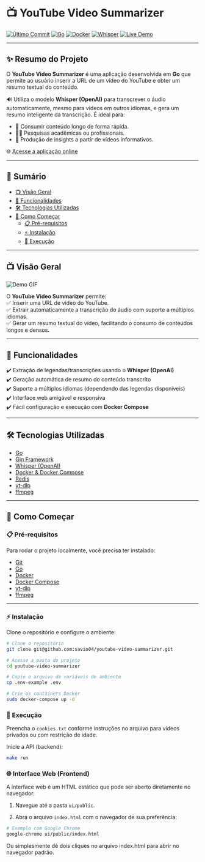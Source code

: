 # 📺 YouTube Video Summarizer

[![Último Commit](https://img.shields.io/github/last-commit/savio04/youtube-video-summarizer?style=for-the-badge)](https://github.com/savio04/youtube-video-summarizer/commits/main)
[![Go](https://img.shields.io/badge/Go-1.21-blue?style=for-the-badge&logo=go&logoColor=white)](https://go.dev)
[![Docker](https://img.shields.io/badge/Docker-%2300f.svg?logo=docker&logoColor=white&style=for-the-badge)](https://www.docker.com/)
[![Whisper](https://img.shields.io/badge/Whisper-OpenAI-blue?style=for-the-badge)](https://openai.com/research/whisper)
[![Live Demo](https://img.shields.io/badge/Demo-Online-brightgreen?logo=google-chrome&logoColor=white&style=for-the-badge)](https://yt.sistema-solar.fun)

---

## ✨ **Resumo do Projeto**  
O **YouTube Video Summarizer** é uma aplicação desenvolvida em **Go** que permite ao usuário inserir a URL de um vídeo do YouTube e obter um resumo textual do conteúdo.  

🔊 Utiliza o modelo **Whisper (OpenAI)** para transcrever o áudio automaticamente, mesmo para vídeos em outros idiomas, e gera um resumo inteligente da transcrição. É ideal para:  
- 📖 Consumir conteúdo longo de forma rápida.  
- 🧑‍💻 Pesquisas acadêmicas ou profissionais.  
- 📰 Produção de insights a partir de vídeos informativos.  

🌐 [Acesse a aplicação online](https://yt.savioaraujogomes.com)  

---

## 📖 Sumário

- [📺 Visão Geral](#-visão-geral)
- [🚀 Funcionalidades](#-funcionalidades)
- [🛠 Tecnologias Utilizadas](#-tecnologias-utilizadas)
- [🏁 Como Começar](#-como-começar)
  - [📋 Pré-requisitos](#-pré-requisitos)
  - [⚡ Instalação](#-instalação)
  - [🚀 Execução](#-execução)

---

## 📺 Visão Geral

![Demo GIF](https://github.com/savio04/youtube-video-summarizer/blob/main/ui/public/gif.gif)

O **YouTube Video Summarizer** permite:  
✅ Inserir uma URL de vídeo do YouTube.  
✅ Extrair automaticamente a transcrição do áudio com suporte a múltiplos idiomas.  
✅ Gerar um resumo textual do vídeo, facilitando o consumo de conteúdos longos e densos.

---

## 🚀 Funcionalidades

✔️ Extração de legendas/transcrições usando o **Whisper (OpenAI)**  
✔️ Geração automática de resumo do conteúdo transcrito  
✔️ Suporte a múltiplos idiomas (dependendo das legendas disponíveis)  
✔️ Interface web amigável e responsiva  
✔️ Fácil configuração e execução com **Docker Compose**

---

## 🛠 Tecnologias Utilizadas

- [Go](https://go.dev)
- [Gin Framework](https://gin-gonic.com)
- [Whisper (OpenAI)](https://openai.com/research/whisper)
- [Docker & Docker Compose](https://www.docker.com/)
- [Redis](https://redis.io/)
- [yt-dlp](https://github.com/yt-dlp/yt-dlp)
- [ffmpeg](https://ffmpeg.org/)

---

## 🏁 Como Começar

### 📋 Pré-requisitos

Para rodar o projeto localmente, você precisa ter instalado:  

- [Git](https://git-scm.com)  
- [Go](https://go.dev/doc/install)  
- [Docker](https://docs.docker.com/engine/install)  
- [Docker Compose](https://docs.docker.com/compose/install)  
- [yt-dlp](https://github.com/yt-dlp/yt-dlp)  
- [ffmpeg](https://ffmpeg.org/download.html)  

---

### ⚡ Instalação

Clone o repositório e configure o ambiente:  

```bash
# Clone o repositório
git clone git@github.com:savio04/youtube-video-summarizer.git

# Acesse a pasta do projeto
cd youtube-video-summarizer

# Copie o arquivo de variáveis de ambiente
cp .env-example .env

# Crie os containers Docker
sudo docker-compose up -d
```

### 🚀 Execução

Preencha o `cookies.txt` conforme instruções no arquivo para vídeos privados ou com restrição de idade.  

Inicie a API (backend):  

```bash
make run
```

### 🌐 Interface Web (Frontend)

A interface web é um HTML estático que pode ser aberto diretamente no navegador:

1. Navegue até a pasta `ui/public`.

2. Abra o arquivo `index.html` com o navegador de sua preferência:

```bash
# Exemplo com Google Chrome
google-chrome ui/public/index.html
```

Ou simplesmente dê dois cliques no arquivo index.html para abrir no navegador padrão.
